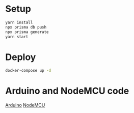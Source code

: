 # Setup
```bash
yarn install
npx prisma db push
npx prisma generate
yarn start
```
# Deploy

```bash
docker-compose up -d
```
# Arduino and NodeMCU code
[Arduino](https://github.com/kma-academy/smart-parking)
[NodeMCU](https://github.com/kma-academy/smart-parking-nodemcu)
